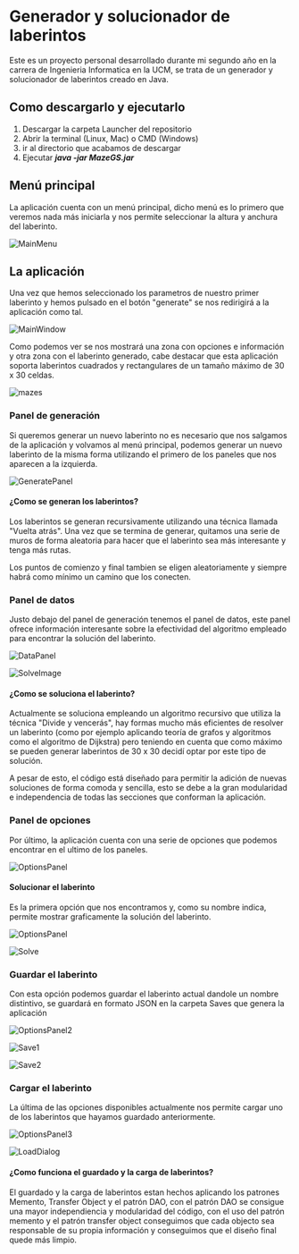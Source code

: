 # Generador y solucionador de laberintos

Este es un proyecto personal desarrollado durante mi segundo año en la carrera de Ingenieria Informatica en la UCM, se trata de un generador y solucionador de laberintos
creado en Java.

## Como descargarlo y ejecutarlo

1. Descargar la carpeta Launcher del repositorio
2. Abrir la terminal (Linux, Mac) o CMD (Windows)
3. ir al directorio que acabamos de descargar
4. Ejecutar ***java -jar MazeGS.jar***

## Menú principal

La aplicación cuenta con un menú principal, dicho menú es lo primero que veremos nada más iniciarla y nos permite seleccionar la altura y anchura del laberinto.

![MainMenu](https://user-images.githubusercontent.com/55555187/99090864-6b161780-25cf-11eb-8b97-3b95cac294f1.png)

## La aplicación

Una vez que hemos seleccionado los parametros de nuestro primer laberinto y hemos pulsado en el botón "generate" se nos redirigirá a la aplicación como tal.

![MainWindow](https://user-images.githubusercontent.com/55555187/99091072-ad3f5900-25cf-11eb-9337-07fd53cab1a9.png)

Como podemos ver se nos mostrará una zona con opciones e información y otra zona con el laberinto generado, cabe destacar que esta aplicación soporta laberintos cuadrados
y rectangulares de un tamaño máximo de 30 x 30 celdas.

![mazes](https://user-images.githubusercontent.com/55555187/99095983-11fdb200-25d6-11eb-9345-ddbfb3f5c7ce.png)

### Panel de generación

Si queremos generar un nuevo laberinto no es necesario que nos salgamos de la aplicación y volvamos al menú principal, podemos generar un nuevo laberinto de la misma forma 
utilizando el primero de los paneles que nos aparecen a la izquierda.

![GeneratePanel](https://user-images.githubusercontent.com/55555187/99091820-ad8c2400-25d0-11eb-86ca-47d7737e896d.png)

#### ¿Como se generan los laberintos?

Los laberintos se generan recursivamente utilizando una técnica llamada "Vuelta atrás". Una vez que se termina de generar, quitamos una serie de
muros de forma aleatoria para hacer que el laberinto sea más interesante y tenga más rutas.

Los puntos de comienzo y final tambien se eligen aleatoriamente y siempre habrá como mínimo un camino que los conecten.

### Panel de datos

Justo debajo del panel de generación tenemos el panel de datos, este panel ofrece información interesante sobre la efectividad del algoritmo empleado para encontrar
la solución del laberinto.

![DataPanel](https://user-images.githubusercontent.com/55555187/99092359-533f9300-25d1-11eb-9863-befb47cd9de9.png)

![SolveImage](https://user-images.githubusercontent.com/55555187/99092658-b7625700-25d1-11eb-9d3d-880e307b0899.png)


#### ¿Como se soluciona el laberinto?

Actualmente se soluciona empleando un algoritmo recursivo que utiliza la técnica "Divide y vencerás", hay formas mucho más eficientes de resolver un laberinto (como por ejemplo
aplicando teoría de grafos y algoritmos como el algoritmo de Dijkstra) pero teniendo en cuenta que como máximo se pueden generar laberintos de 30 x 30 decidí optar por este tipo
de solución.

A pesar de esto, el código está diseñado para permitir la adición de nuevas soluciones de forma comoda y sencilla, esto se debe a la gran modularidad e independencia de todas las secciones
que conforman la aplicación.

### Panel de opciones

Por último, la aplicación cuenta con una serie de opciones que podemos encontrar en el ultimo de los paneles.

![OptionsPanel](https://user-images.githubusercontent.com/55555187/99092937-22139280-25d2-11eb-929d-a3ffe7266939.png)


#### Solucionar el laberinto 

Es la primera opción que nos encontramos y, como su nombre indica, permite mostrar graficamente la solución del laberinto.

![OptionsPanel](https://user-images.githubusercontent.com/55555187/99093210-77e83a80-25d2-11eb-88ee-cbb92725988d.png)

![Solve](https://user-images.githubusercontent.com/55555187/99094265-e1b51400-25d3-11eb-8782-ba2c337ecc21.png)

### Guardar el laberinto

Con esta opción podemos guardar el laberinto actual dandole un nombre distintivo, se guardará en formato JSON en la carpeta Saves que genera la aplicación

![OptionsPanel2](https://user-images.githubusercontent.com/55555187/99093465-cac1f200-25d2-11eb-9388-da2d08f2d75a.png)

![Save1](https://user-images.githubusercontent.com/55555187/99108130-331ace80-25e7-11eb-86df-f693adcd7195.png)

![Save2](https://user-images.githubusercontent.com/55555187/99106967-678d8b00-25e5-11eb-9a1c-f9570e30b95a.png)


### Cargar el laberinto

La última de las opciones disponibles actualmente nos permite cargar uno de los laberintos que hayamos guardado anteriormente.

![OptionsPanel3](https://user-images.githubusercontent.com/55555187/99093590-f8a73680-25d2-11eb-8f7b-efeac266205f.png)

![LoadDialog](https://user-images.githubusercontent.com/55555187/99093623-05c42580-25d3-11eb-9aba-cf803326d639.png)


#### ¿Como funciona el guardado y la carga de laberintos?

El guardado y la carga de laberintos estan hechos aplicando los patrones Memento, Transfer Object y el patrón DAO, con el patrón DAO se consigue una mayor independiencia y modularidad del código,
con el uso del patrón memento y el patrón transfer object conseguimos que cada objecto sea responsable de su propia información y conseguimos que el diseño final quede más limpio.


